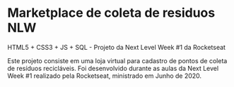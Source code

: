 # Marketplace de coleta de residuos NLW
 HTML5 + CSS3 + JS + SQL - Projeto da Next Level Week #1 da Rocketseat

Este projeto consiste em uma loja virtual para cadastro de pontos de coleta de resíduos recicláveis. Foi desenvolvido durante as aulas da Next Level Week #1 realizado pela Rocketseat, ministrado em Junho de 2020.
